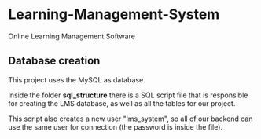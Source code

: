 # Learning-Management-System
Online Learning Management Software

## Database creation

This project uses the MySQL as database.

Inside the folder **sql_structure** there is a SQL script file that is responsible for creating the LMS database, as well as all the tables for our project.

This script also creates a new user "lms_system", so all of our backend can use the same user for connection (the password is inside the file).